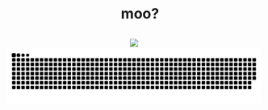 <div id="user-content-toc">
  <ul align="center">
    <summary><h1 style="display: inline-block">moo?</h1></summary>
  </ul>
</div>

<div align="center">
  <a href="https://visitcount.itsvg.in">
    <img src="https://visitcount.itsvg.in/api?id=0x8t&label=Profile%20Visits&color=12&icon=3&pretty=true" />
  </a>
</div>

<div align="center">
  <img src="https://github.com/1999AZZAR/1999AZZAR/raw/readme/resources/grid-snake.svg" alt="snake">
</div>
